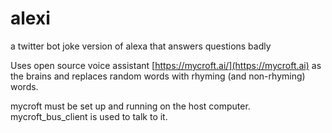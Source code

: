 # alexi
a twitter bot joke version of alexa that answers questions badly

Uses open source voice assistant [https://mycroft.ai/](https://mycroft.ai) as the brains and replaces random words with rhyming (and non-rhyming) words.

mycroft must be set up and running on the host computer. mycroft_bus_client is used to talk to it.

